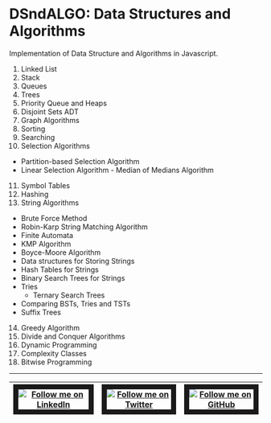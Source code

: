 # DSndALGO: Data Structures and Algorithms
Implementation of Data Structure and Algorithms in Javascript.

1. Linked List
2. Stack
3. Queues
4. Trees
5. Priority Queue and Heaps
6. Disjoint Sets ADT
7. Graph Algorithms
8. Sorting
9. Searching
10. Selection Algorithms
  * Partition-based Selection Algorithm
  * Linear Selection Algorithm - Median of Medians Algorithm
11. Symbol Tables
12. Hashing
13. String Algorithms
  * Brute Force Method
  * Robin-Karp String Matching Algorithm
  * Finite Automata
  * KMP Algorithm
  * Boyce-Moore Algorithm
  * Data structures for Storing Strings
  * Hash Tables for Strings
  * Binary Search Trees for Strings
  * Tries
    * Ternary Search Trees
  * Comparing BSTs, Tries and TSTs
  * Suffix Trees
14. Greedy Algorithm
15. Divide and Conquer Algorithms
16. Dynamic Programming
17. Complexity Classes
18. Bitwise Programming




------------------------------------------------------------------------------
| <a href="https://www.linkedin.com/in/vaseem85" target='_blank' title="LinkedIn"> <img src="https://infopeople.org/sites/all/themes/infopeople/social/linkedin.png" alt="Follow me on LinkedIn" border="10" /> </a> | <a href="https://twitter.com/vas_ave" target='_blank' title="LinkedIn"> <img src="https://www.microsoft.com/en-us/outlook-com/img/footer-icon-twitter.5919eab4.svg" alt="Follow me on Twitter" border="10" /> </a> | <a href="https://twitter.com/vas_ave" target='_blank' title="LinkedIn"> <img src="http://www-student.cse.buffalo.edu/~sreehars/images/github_logo.jpeg" alt="Follow me on GitHub" border="10" /> </a>
| ------ | ---------- | ----------|





